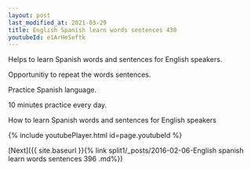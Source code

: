 ```yaml
---
layout: post
last_modified_at: 2021-03-29
title: English Spanish learn words sentences 430 
youtubeId: e1ArHeSeftk
---
```

 
 
Helps to learn Spanish words and sentences for English speakers.

Opportunitiy to repeat the words sentences. 

Practice Spanish language. 
 
10 minutes practice every day. 
 
How to learn Spanish words and sentences for English speakers 
 
{% include youtubePlayer.html id=page.youtubeId %}
 
 
[Next]({{ site.baseurl }}{% link  split1/_posts/2016-02-06-English spanish learn words sentences 396 .md%})
 
